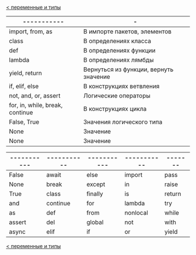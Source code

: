 [< переменные и типы](variables_and_types.md)

| -----------                     | -                                      |
|---------------------------------|----------------------------------------|
| import, from, as                | В импорте пакетов, элементов           |
| class                           | В определениях класса                  |
| def                             | В определениях функции                 |
| lambda                          | В определениях лямбды                  |
| yield, return                   | Вернуться из функции, вернуть значение |
| if, elif, else                  | В конструкциях ветвления               |
| not, and, or, assert            | Логические операторы                   |
| for, in, while, break, continue | В конструкциях цикла                   |
| False, True                     | Значения логического типа              |
| None                            | Значение                               |
| None                            | Значение                               |


|-----------|-----------|-----------|-----------|-------|
|-----------|-----------|-----------|-----------|-------|
|False      |await      |else       |import     |pass   |
|None       |break      |except     |in         |raise  |
|True       |class      |finally    |is         |return |
|and        |continue   |for        |lambda     |try    |
|as         |def        |from       |nonlocal   |while  |
|assert     |del        |global     |not        |with   |
|async      |elif       |if         |or         |yield  |

[< переменные и типы](variables_and_types.md)